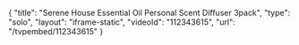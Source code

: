 {
    "title": "Serene House Essential Oil Personal Scent Diffuser 3pack",
    "type": "solo",
    "layout": "iframe-static",
    "videoId": "112343615",
    "url": "\/tvpembed\/112343615"
}